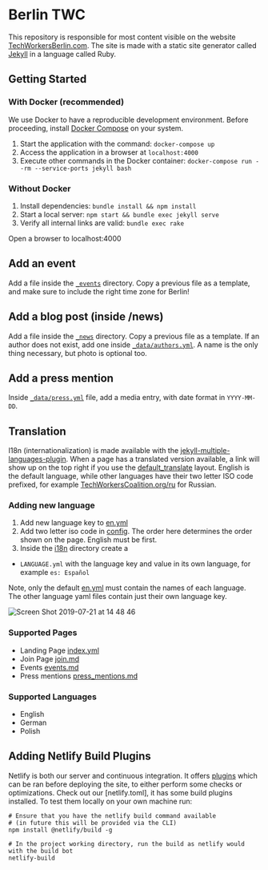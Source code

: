 # Berlin TWC

This repository is responsible for most content visible on the website [TechWorkersBerlin.com](https://TechWorkersBerlin.com). The site is made with a static site generator called [Jekyll](https://jekyllrb.com/) in a language called Ruby.

## Getting Started

### With Docker (recommended)

We use Docker to have a reproducible development environment.
Before proceeding, install [Docker Compose](https://docs.docker.com/compose/install/) on your system.

1. Start the application with the command: `docker-compose up`
2. Access the application in a browser at `localhost:4000`
3. Execute other commands in the Docker container: `docker-compose run --rm --service-ports jekyll bash`

### Without Docker

1. Install dependencies: `bundle install && npm install`
2. Start a local server: `npm start && bundle exec jekyll serve`
3. Verify all internal links are valid: `bundle exec rake`

Open a browser to localhost:4000

## Add an event

Add a file inside the [`_events`](_events) directory. Copy a previous file as a template, and make sure to include the right time zone for Berlin!

## Add a blog post (inside /news)

Add a file inside the [`_news`](_news) directory. Copy a previous file as a template. If an author does not exist, add one inside [`_data/authors.yml`](_data/authors.yml). A name is the only thing necessary, but photo is optional too.

## Add a press mention

Inside [`_data/press.yml`](_data/press.yml) file, add a media entry, with date format in `YYYY-MM-DD`.

## Translation

I18n (internationalization) is made available with the [jekyll-multiple-languages-plugin](https://github.com/kurtsson/jekyll-multiple-languages-plugin/). When a page has a translated version available, a link will show up on the top right if you use the [default_translate](_layouts/default_translate.html) layout. English is the default language, while other languages have their two letter ISO code prefixed, for example [TechWorkersCoalition.org/ru](https://TechWorkersCoalition.org/ru) for Russian.

### Adding new language
1. Add new language key to [en.yml](_i18n/en.yml)
2. Add two letter iso code in [config](_config.yml). The order here determines the order shown on the page. English must be first.
3. Inside the [i18n](_i18n) directory create a
  - `LANGUAGE.yml` with the language key and value in its own language, for example `es: Español`

Note, only the default [en.yml](_i18n/en.yml) must contain the names of each language. The other language yaml files contain just their own language key.

![Screen Shot 2019-07-21 at 14 48 46](https://user-images.githubusercontent.com/7111514/61591397-cb0cd180-abc6-11e9-9876-1577d5c8b4bd.png)

### Supported Pages
* Landing Page [index.yml](index.md)
* Join Page [join.md](join.md)
* Events [events.md](events.md)
* Press mentions [press_mentions.md](press_mentions.md)

### Supported Languages
* English
* German
* Polish

## Adding Netlify Build Plugins

Netlify is both our server and continuous integration. It offers [plugins](https://docs.netlify.com/configure-builds/build-plugins/) which can be ran before deploying the site, to either perform some checks or optimizations. Check out our [netlify.toml], it has some build plugins installed. To test them locally on your own machine run:  
```
# Ensure that you have the netlify build command available
# (in future this will be provided via the CLI)
npm install @netlify/build -g

# In the project working directory, run the build as netlify would with the build bot
netlify-build
```
